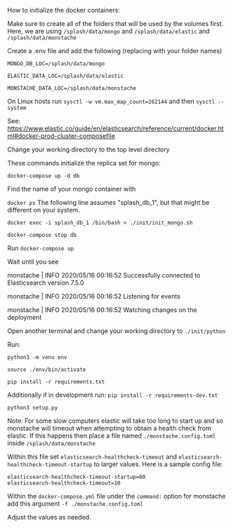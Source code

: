 How to initialize the docker containers:

Make sure to create all of the folders that will be used by the volumes first. Here, we are using `/splash/data/mongo` and `/splash/data/elastic` and `/splash/data/monstache`

Create a .env file and add the following (replacing with your folder names)

```
MONGO_DB_LOC=/splash/data/mongo

ELASTIC_DATA_LOC=/splash/data/elastic

MONSTACHE_DATA_LOC=/splash/data/monstache
```

On Linux hosts run  `sysctl -w vm.max_map_count=262144`  and then `sysctl --system`

See: https://www.elastic.co/guide/en/elasticsearch/reference/current/docker.html#docker-prod-cluster-composefile

Change your working directory to the top level directory

These commands initialize the replica set for mongo:

`docker-compose up -d db`

Find the name of your mongo container with 

`docker ps` The following line assumes "splash_db_1", but that might be different on your system.


`docker exec -i splash_db_1 /bin/bash < ./init/init_mongo.sh`

`docker-compose stop db`


Run `docker-compose up`

Wait until you see 

monstache        | INFO 2020/05/16 00:16:52 Successfully connected to Elasticsearch version 7.5.0

monstache        | INFO 2020/05/16 00:16:52 Listening for events

monstache        | INFO 2020/05/16 00:16:52 Watching changes on the deployment

Open another terminal and change your working directory to `./init/python`

Run:

`python3 -m venv env`

`source ./env/bin/activate`

`pip install -r requirements.txt`

Additionally if in development run: `pip install -r requirements-dev.txt`

`python3 setup.py`


Note: For some slow computers elastic will take too long to start up and so monstache will timeout when attempting to obtain a health check from elastic. If this happens then place a file named `./monstache.config.toml` inside `/splash/data/monstache`

Within this file set `elasticsearch-healthcheck-timeout` and `elasticsearch-healthcheck-timeout-startup` to larger values. Here is a sample config file:
```
elasticsearch-healthcheck-timeout-startup=60
elasticsearch-healthcheck-timeout=10
```

Within the `docker-compose.yml` file under the `command:` option for monstache add this argument `-f ./monstache.config.toml`

Adjust the values as needed.